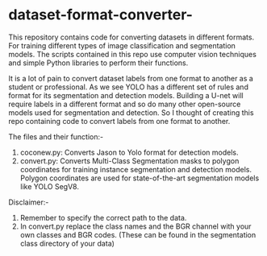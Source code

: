 # dataset-format-converter-
This repository contains code for converting datasets in different formats. For training different types of image classification and segmentation models.
The scripts contained in this repo use computer vision techniques and simple Python libraries to perform their functions.

It is a lot of pain to convert dataset labels from one format to another as a student or professional. As we see YOLO has a different set of rules and format for its segmentation and detection models. Building a U-net will require labels in a different format and so do many other open-source models used for segmentation and detection. So I thought of creating this repo containing code to convert labels from one format to another.

The files and their function:-

1. coconew.py: Converts Jason to Yolo format for detection models.
2. convert.py: Converts Multi-Class Segmentation masks to polygon coordinates for training instance segmentation and detection models. Polygon coordinates are used for state-of-the-art segmentation models like YOLO SegV8.

Disclaimer:-
1. Remember to specify the correct path to the data.
2. In convert.py replace  the class names and the BGR channel with your own classes and BGR codes. (These can be found in the segmentation class directory of your data)
